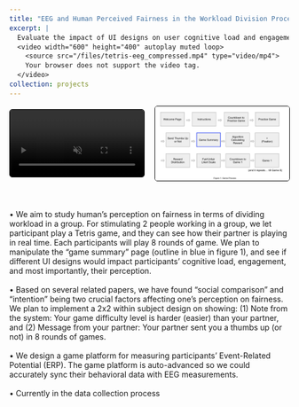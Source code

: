 ```yaml
---
title: "EEG and Human Perceived Fairness in the Workload Division Process"
excerpt: |
  Evaluate the impact of UI designs on user cognitive load and engagement in the workload division process with electroencephalogram (EEG). <br/>
  <video width="600" height="400" autoplay muted loop>
    <source src="/files/tetris-eeg_compressed.mp4" type="video/mp4">
    Your browser does not support the video tag.
  </video>
collection: projects
---
```


<div class="media-container">
  <div class="media-item">
    <video width="400" height="400" autoplay muted loop>
      <source src="/files/tetris-eeg_compressed.mp4" type="video/mp4">
      Your browser does not support the video tag.
    </video>
  </div>
  
  <div class="media-item">
    <img src="/files/Tetris_EEG_figure1.png" alt="Project Image" width="400" height="300">
  </div>
</div>

<p>
  <br>
  <br>
 • We aim to study human’s perception on fairness in terms of dividing workload in a group. For stimulating 2 people working in a group, we let participant play a Tetris game, and they can see how their partner is playing in real time. Each participants will play 8 rounds of game. We plan to manipulate the “game summary” page (outline in blue in figure 1), and see if different UI designs would impact participants’ cognitive load, engagement, and most importantly, their perception.
  <br>
   <br>
 • Based on several related papers, we have found “social comparison” and “intention” being two crucial factors affecting one’s perception on fairness. We plan to implement a 2x2 within subject design on showing: (1) Note from the system: Your game difficulty level is harder (easier) than your partner, and (2) Message from your partner: Your partner sent you a thumbs up (or not) in 8 rounds of games.
  <br>
   <br>
 • We design a game platform for measuring participants’ Event-Related Potential (ERP). The game platform is auto-advanced so we could accurately sync their behavioral data with EEG measurements.
  <br>
   <br>
 • Currently in the data collection process
 </p>


<style>
  .media-container {
    display: flex;
    justify-content: space-between; /* Space between video and image */
    align-items: center; /* Vertically center content */
    gap: 20px; /* Space between video and image */
  }

  .media-item {
    flex: 1; /* Makes each item take up equal space */
    text-align: center; /* Centers content inside each item */
  }

  img, video {
    max-width: 100%; /* Ensures the video and image scale responsively */
    height: auto; /* Maintains aspect ratio */
  }

  @media (max-width: 900px) {
    .media-container {
      flex-direction: column; /* Stacks the video and image vertically on smaller screens */
      align-items: center;
    }
  }

  img, video {
  border: 1px solid black; /* Adds a solid black border of 1px thickness */
  border-radius: 5px; /* Optional: rounded corners */
}
</style>




